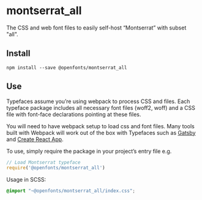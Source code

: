 
# montserrat_all

The CSS and web font files to easily self-host “Montserrat” with subset "all".

## Install

`npm install --save @openfonts/montserrat_all`

## Use

Typefaces assume you’re using webpack to process CSS and files. Each typeface
package includes all necessary font files (woff2, woff) and a CSS file with
font-face declarations pointing at these files.

You will need to have webpack setup to load css and font files. Many tools built
with Webpack will work out of the box with Typefaces such as [Gatsby](https://github.com/gatsbyjs/gatsby)
and [Create React App](https://github.com/facebookincubator/create-react-app).

To use, simply require the package in your project’s entry file e.g.

```javascript
// Load Montserrat typeface
require('@openfonts/montserrat_all')
```

Usage in SCSS:
```scss
@import "~@openfonts/montserrat_all/index.css";
```
